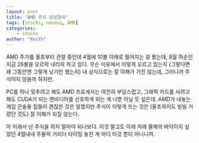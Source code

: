```yaml
---
layout: post
title: "AMD 주식 심상찮네"
tags: [stocks, nasdaq, AMD]
categories:
    - stocks
author: "Keith"
---
```


AMD 주가를 올초부터 관찰 중인데 4월에 10불 아래로 떨어지는 걸 봤는데, 8월 하순인 지금 26불을 오르락 내리락 하고 있다. 무슨 이유에서 이렇게 오르고 있는지 (그렇다면 왜 그동안엔 그렇게 낮기만 했는지) 내 상식으로는 잘 이해가 가진 않는데, 그러니까 주식이지 않을까 하지만.

PC를 하나 맞추려고 해도 AMD 프로세서는 여전히 부담스럽고, 그래픽 카드를 사려고 해도 CUDA가 되는 엔비디아를 선호하게 되는 게 나뿐 아닐 듯 싶은데. AMD가 내놓는 게임 콘솔용 칩들이 괜찮은 것은 알겠지만 주식이 이렇게 뜨는 것은 (올초까지도 빌빌 거렸던 것도) 잘 이해가 되질 않는다. 

아 이래서 난 주식을 하지 말아야 되나보다. 이것 말고도 이래 저래 올해의 바닥이지 싶었던 4월내내 주물럭 거리다 타이밍 놓친 게 어디 이것 뿐이 아니니까. 
